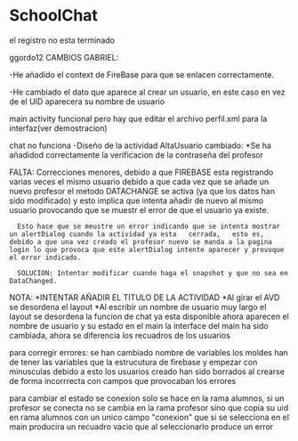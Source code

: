 # SchoolChat
el registro no esta terminado

ggordo12 CAMBIOS GABRIEL:

-He añadido el context de FireBase para que se enlacen correctamente.

-He cambiado el dato que aparece al crear un usuario, en este caso en vez de el UID aparecera su nombre de usuario

main activity funcional pero hay que editar el archivo perfil.xml para la interfaz(ver demostracion)

chat no funciona
-Diseño de la actividad AltaUsuario cambiado:
         *Se ha añadidod correctamente la verificacion de la contraseña del profesor

 FALTA: Correcciones menores, debido a que FIREBASE esta registrando varias veces el mismo usuario debido a que cada vez
      que se añade un nuevo profesor el metodo DATACHANGE se activa (ya que los datos han sido modificado) y esto implica que intenta añadir de nuevo al mismo usuario provocando que se muestr el error de que el usuario ya existe.

      Esto hace que se meustre un error indicando que se intenta mostrar un alertDialog cuando la actividad ya esta   cerrada,   esto es, debido a que una vez creado el profesor nuevo se manda a la pagina login lo que provoca que este alertDialog intente aparecer y provoque el error indicado.

      SOLUCION: Intentar modificar cuando haga el snapshot y que no sea en DataChanged.

 NOTA:
      *INTENTAR AÑADIR EL TITULO DE LA ACTIVIDAD
      *Al girar el AVD se desordena el layout
      *Al escribir un nombre de usuario muy largo el layout se desordena
la funcion de chat ya esta disponible
ahora aparecen el nombre de usuario y su estado en el main
la interface del main ha sido cambiada, ahora se diferencia los recuadros de los usuarios

para corregir errores:
se han cambiado nombre de variables
      los moldes han de tener las variables que la estrucutura de firebase y empezar con minusculas debido a esto los usuarios creado han sido borrados al crearse de forma incorrrecta con campos que provocaban los errores
      
para cambiar el estado se conexion solo se hace en la rama alumnos, si un profesor se conecta no se cambia en la rama profesor sino que copia su uid en rama alumnos  con un unico campo "conexion" que si se selecciona en el main producira un recuadro vacio que al seleccionarlo produce un error
